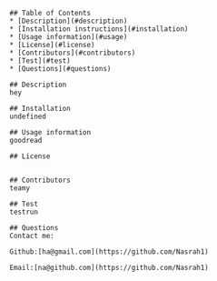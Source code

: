 

    ## Table of Contents
    * [Description](#description)
    * [Installation instructions](#installation)
    * [Usage information](#usage)
    * [License](#license)
    * [Contributors](#contributors)
    * [Test](#test)
    * [Questions](#questions)
   
    ## Description
    hey

    ## Installation
    undefined

    ## Usage information
    goodread

    ## License
    

    ## Contributors
    teamy

    ## Test
    testrun

    ## Questions
    Contact me:

    Github:[ha@gmail.com](https://github.com/Nasrah1)

    Email:[na@github.com](https://github.com/Nasrah1)

